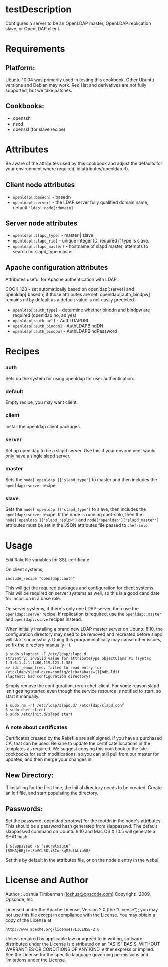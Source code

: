 testDescription
===========

Configures a server to be an OpenLDAP master, OpenLDAP replication
slave, or OpenLDAP client.

Requirements
============

## Platform:

Ubuntu 10.04 was primarily used in testing this cookbook. Other Ubuntu
versions and Debian may work. Red Hat and derivatives are not fully
supported, but we take patches.

## Cookbooks:

* openssh
* nscd
* openssl (for slave recipe)

Attributes
==========

Be aware of the attributes used by this cookbook and adjust the
defaults for your environment where required, in
attributes/openldap.rb.

## Client node attributes

* `openldap[:basedn]` - basedn
* `openldap[:server]` - the LDAP server fully qualified domain name,
  default `'ldap'.node[:domain]`.

## Server node attributes

* `openldap[:slapd_type]` - master | slave
* `openldap[:slapd_rid]` - unique integer ID, required if type is slave.
* `openldap[:slapd_master]` - hostname of slapd master, attempts to
  search for slapd_type master.

## Apache configuration attributes

Attributes useful for Apache authentication with LDAP.

COOK-128 - set automatically based on openldap[:server] and
openldap[:basedn] if those attributes are set. openldap[:auth_bindpw]
remains nil by default as a default value is not easily predicted.

* `openldap[:auth_type]` - determine whether binddn and bindpw are
  required (openldap no, ad yes)
* `openldap[:auth_url]` - AuthLDAPURL
* `openldap[:auth_binddn]` - AuthLDAPBindDN
* `openldap[:auth_bindpw]` - AuthLDAPBindPassword

Recipes
=======

### auth

Sets up the system for using openldap for user authentication.

### default

Empty recipe, you may want client.

### client

Install the openldap client packages.

### server

Set up openldap to be a slapd server. Use this if your environment
would only have a single slapd server.

### master

Sets the `node['openldap']['slapd_type']` to master and then includes
the `openldap::server` recipe.

### slave

Sets the `node['openldap']['slapd_type']` to slave, then includes the
`openldap::server` recipe. If the node is running chef-solo, then the
`node['openldap']['slapd_replpw']` and
`node['openldap']['slapd_master']` attributes must be set in the JSON
attributes file passed to `chef-solo`.

Usage
=====

Edit Rakefile variables for SSL certificate.

On client systems,

    include_recipe "openldap::auth"

This will get the required packages and configuration for client
systems. This will be required on server systems as well, so this is a
good candidate for inclusion in a base role.

On server systems, if there's only one LDAP server, then use the
`openldap::server` recipe. If replication is required, use the
`openldap::master` and `openldap::slave` recipes instead.

When initially installing a brand new LDAP master server on Ubuntu
8.10, the configuration directory may need to be removed and recreated
before slapd will start successfully. Doing this programmatically may
cause other issues, so fix the directory manually :-).

    $ sudo slaptest -F /etc/ldap/slapd.d
    str2entry: invalid value for attributeType objectClass #1 (syntax 1.3.6.1.4.1.1466.115.121.1.38)
    => ldif_enum_tree: failed to read entry for /etc/ldap/slapd.d/cn=config/olcDatabase={1}bdb.ldif
    slaptest: bad configuration directory!

Simply remove the configuration, rerun chef-client. For some reason
slapd isn't getting started even though the service resource is
notified to start, so start it manually.

    $ sudo rm -rf /etc/ldap/slapd.d/ /etc/ldap/slapd.conf
    $ sudo chef-client
    $ sudo /etc/init.d/slapd start

### A note about certificates

Certificates created by the Rakefile are self signed. If you have a
purchased CA, that can be used. Be sure to update the certificate
locations in the templates as required. We suggest copying this
cookbook to the site-cookbooks for such modifications, so you can
still pull from our master for updates, and then merge your changes
in.

## New Directory:

If installing for the first time, the initial directory needs to be
created. Create an ldif file, and start populating the directory.

## Passwords:

Set the password, openldap[:rootpw] for the rootdn in the node's
attributes. This should be a password hash generated from slappasswd.
The default slappasswd command on Ubuntu 8.10 and Mac OS X 10.5 will
generate a SHA1 hash:

    $ slappasswd -s "secretsauce"
    {SSHA}6BjlvtSbVCL88li8IorkqMSofkLio58/

Set this by default in the attributes file, or on the node's entry in
the webui.

License and Author
==================

Author:: Joshua Timberman (<joshua@opscode.com>)
Copyright:: 2009, Opscode, Inc

Licensed under the Apache License, Version 2.0 (the "License");
you may not use this file except in compliance with the License.
You may obtain a copy of the License at

    http://www.apache.org/licenses/LICENSE-2.0

Unless required by applicable law or agreed to in writing, software
distributed under the License is distributed on an "AS IS" BASIS,
WITHOUT WARRANTIES OR CONDITIONS OF ANY KIND, either express or implied.
See the License for the specific language governing permissions and
limitations under the License.
